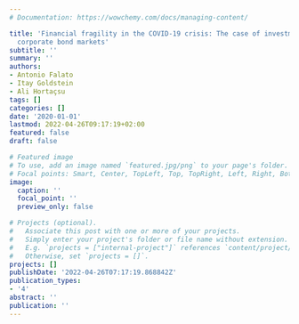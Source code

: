 ```yaml
---
# Documentation: https://wowchemy.com/docs/managing-content/

title: 'Financial fragility in the COVID-19 crisis: The case of investment funds in
  corporate bond markets'
subtitle: ''
summary: ''
authors:
- Antonio Falato
- Itay Goldstein
- Ali Hortaçsu
tags: []
categories: []
date: '2020-01-01'
lastmod: 2022-04-26T09:17:19+02:00
featured: false
draft: false

# Featured image
# To use, add an image named `featured.jpg/png` to your page's folder.
# Focal points: Smart, Center, TopLeft, Top, TopRight, Left, Right, BottomLeft, Bottom, BottomRight.
image:
  caption: ''
  focal_point: ''
  preview_only: false

# Projects (optional).
#   Associate this post with one or more of your projects.
#   Simply enter your project's folder or file name without extension.
#   E.g. `projects = ["internal-project"]` references `content/project/deep-learning/index.md`.
#   Otherwise, set `projects = []`.
projects: []
publishDate: '2022-04-26T07:17:19.868842Z'
publication_types:
- '4'
abstract: ''
publication: ''
---
```

